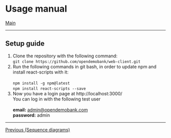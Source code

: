 # Usage manual

[Main](/)

---
## Setup guide

1. Clone the repository with the following command: <br>
   ```git clone https://github.com/opendemobank/web-client.git```
2. Run the following commands in git bash, in order to update npm and install react-scripts with it: <br> <br>
   ```npm install -g npm@latest``` <br>
   ```npm install react-scripts --save``` <br>
3. Now you have a login page at http://localhost:3000/ <br>
   You can log in with the following test user <br><br>
   **email:** admin@opendemobank.com<br>
   **password:** admin<br>
---

[Previous (Sequence diagrams)](../architecture/sequence.md)

